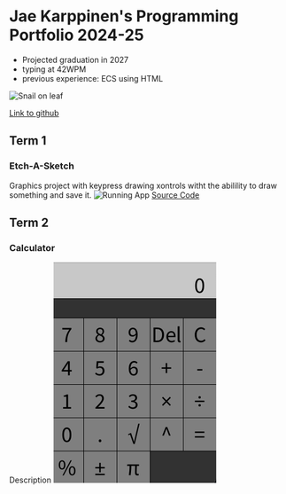 # Jae Karppinen's Programming Portfolio 2024-25
* Projected graduation in 2027
* typing at 42WPM
* previous experience: ECS using HTML

![Snail on leaf](https://cdn.hswstatic.com/gif/snail-shell.jpg)

[Link to github](https://github.com/) 
  
## Term 1
### Etch-A-Sketch
Graphics project with keypress drawing xontrols witht the abilility to draw something and save it.
![Running App]()
[Source Code]()

## Term 2
### Calculator
Description
![Running App](https://github.com/Jae-Byrd/programmingportfolio/blob/main/images/calcul.png?raw=true)
